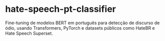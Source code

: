 # hate-speech-pt-classifier
Fine-tuning de modelos BERT em português para detecção de discurso de ódio, usando Transformers, PyTorch e datasets públicos como HateBR e Hate Speech Superset.
